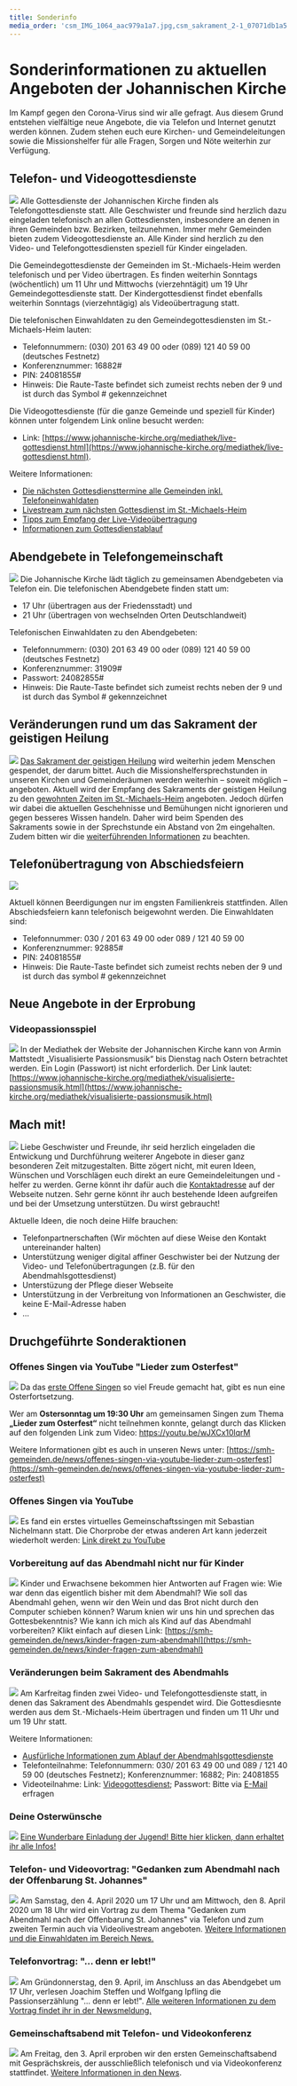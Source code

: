 ```yaml
---
title: Sonderinfo
media_order: 'csm_IMG_1064_aac979a1a7.jpg,csm_sakrament_2-1_07071db1a5.jpg,handshake-3382503_1920.jpg,study-862994_1920.jpg,worship-2964803_1920.jpg,music-656593_1920.jpg,help-4955863_1920.jpg,friedhof_friedensstadt_kapelle.jpg,friedhof_friedensstadt_grabsteine.jpg'
---
```


# Sonderinformationen zu aktuellen Angeboten der Johannischen Kirche

Im Kampf gegen den Corona-Virus sind wir alle gefragt. Aus diesem Grund entstehen vielfältige neue Angebote, die via Telefon und Internet genutzt werden können. Zudem stehen euch eure Kirchen- und Gemeindeleitungen sowie die Missionshelfer für alle Fragen, Sorgen und Nöte weiterhin zur Verfügung.

## Telefon- und Videogottesdienste
![](https://smh-gemeinden.de/user/pages/04.sonderinformation/csm_IMG_1064_aac979a1a7.jpg?cropResize=60,60)
Alle Gottesdienste der Johannischen Kirche finden als Telefongottesdienste statt. Alle Geschwister und freunde sind herzlich dazu eingeladen telefonisch an allen Gottesdiensten, insbesondere an denen in ihren Gemeinden bzw. Bezirken, teilzunehmen. Immer mehr Gemeinden bieten zudem Videogottesdienste an. Alle Kinder sind herzlich zu den Video- und Telefongottesdiensten speziell für Kinder eingeladen.

Die Gemeindegottesdienste der Gemeinden im St.-Michaels-Heim werden telefonisch und per Video übertragen. Es finden weiterhin Sonntags (wöchentlich) um 11 Uhr und Mittwochs (vierzehntägit) um 19 Uhr Gemeindegottesdienste statt. Der Kindergottesdienst findet ebenfalls weiterhin Sonntags (vierzehntägig) als Videoübertragung statt.

Die telefonischen Einwahldaten zu den Gemeindegottesdiensten im St.-Michaels-Heim lauten:
* Telefonnummern: (030) 201 63 49 00 oder (089) 121 40 59 00 (deutsches Festnetz)
* Konferenznummer: 16882#
* PIN: 24081855#
* Hinweis: Die Raute-Taste befindet sich zumeist rechts neben der 9 und ist durch das Symbol # gekennzeichnet

Die Videogottesdienste (für die ganze Gemeinde und speziell für Kinder) können unter folgendem Link online besucht werden:
* Link: [https://www.johannische-kirche.org/mediathek/live-gottesdienst.html](https://www.johannische-kirche.org/mediathek/live-gottesdienst.html).

Weitere Informationen:
* [Die nächsten Gottesdiensttermine alle Gemeinden inkl. Telefoneinwahldaten](https://smh-gemeinden.de/news/gottesdienste-am-kommenden-sonntag)
* [Livestream zum nächsten Gottesdienst im St.-Michaels-Heim](https://www.johannische-kirche.org/mediathek/live-gottesdienst.html)
* [Tipps zum Empfang der Live-Videoübertragung](https://cloud.johannische-kirche.org/index.php/s/Smg4kD3tRNBENYp)
* [Informationen zum Gottesdienstablauf](https://www.johannische-kirche.org/lebenshilfe-und-angebote/gottesdienste.html)

## Abendgebete in Telefongemeinschaft
![](https://smh-gemeinden.de/user/pages/04.sonderinformation/study-862994_1920.jpg)
Die Johannische Kirche lädt täglich zu gemeinsamen Abendgebeten via Telefon ein. Die telefonischen Abendgebete finden statt um:
* 17 Uhr (übertragen aus der Friedensstadt) und
* 21 Uhr (übertragen von wechselnden Orten Deutschlandweit)

Telefonischen Einwahldaten zu den Abendgebeten:
* Telefonnummern: (030) 201 63 49 00 oder (089) 121 40 59 00 (deutsches Festnetz)
* Konferenznummer: 31909#
* Passwort: 24082855#
* Hinweis: Die Raute-Taste befindet sich zumeist rechts neben der 9 und ist durch das Symbol # gekennzeichnet

## Veränderungen rund um das Sakrament der geistigen Heilung
![](https://smh-gemeinden.de/user/pages/04.sonderinformation/csm_sakrament_2-1_07071db1a5.jpg)
[Das Sakrament der geistigen Heilung](https://www.johannische-kirche.org/lebenshilfe-und-angebote/sakramente/sakrament-der-geistigen-heilung.html) wird weiterhin  jedem Menschen gespendet, der darum bittet. Auch die Missionshelfersprechstunden in unseren Kirchen und Gemeinderäumen werden weiterhin – soweit möglich – angeboten. Aktuell wird der Empfang des Sakraments der geistigen Heilung zu den [gewohnten Zeiten im St.-Michaels-Heim](https://smh-gemeinden.de/veranstaltungen/kategorie:Sakrament) angeboten. Jedoch dürfen wir dabei die aktuellen Geschehnisse und Bemühungen nicht ignorieren und gegen besseres Wissen handeln. Daher wird beim Spenden des Sakraments sowie in der Sprechstunde ein Abstand von 2m eingehalten. Zudem bitten wir die [weiterführenden Informationen](https://smh-gemeinden.de/news/informationen-zum-sakrament-der-geistigen-heilung-im-st-michaels-heim) zu beachten.

## Telefonübertragung von Abschiedsfeiern
![](https://smh-gemeinden.de/user/pages/04.sonderinformation/friedhof_friedensstadt_grabsteine.jpg)

Aktuell können Beerdigungen nur im engsten Familienkreis stattfinden. Allen Abschiedsfeiern kann telefonisch beigewohnt werden. Die Einwahldaten sind:
* Telefonnummer: 030 / 201 63 49 00 oder 089 / 121 40 59 00
* Konferenznummer: 92885#
* PIN: 24081855#
* Hinweis: Die Raute-Taste befindet sich zumeist rechts neben der 9 und ist durch das symbol # gekennzeichnet

## Neue Angebote in der Erprobung
### Videopassionsspiel
![](https://smh-gemeinden.de/user/pages/02.news/77.videopassionsspiel/8D3F89D5-DD24-45D6-96FB-A1E864200F94.jpeg)
In der Mediathek der Website der Johannischen Kirche kann von Armin Mattstedt „Visualisierte Passionsmusik“ bis Dienstag nach Ostern betrachtet werden. Ein Login (Passwort) ist nicht erforderlich. Der Link lautet: [https://www.johannische-kirche.org/mediathek/visualisierte-passionsmusik.html](https://www.johannische-kirche.org/mediathek/visualisierte-passionsmusik.html)

## Mach mit!
![](https://smh-gemeinden.de/user/pages/04.sonderinformation/help-4955863_1920.jpg)
Liebe Geschwister und Freunde, ihr seid herzlich eingeladen die Entwickung und Durchführung weiterer Angebote in dieser ganz besonderen Zeit mitzugestalten. Bitte zögert nicht, mit euren Ideen, Wünschen und Vorschlägen euch direkt an eure Gemeindeleitungen und -helfer zu werden. Gerne könnt ihr dafür auch die [Kontaktadresse](https://smh-gemeinden.de/kontakt) auf der Webseite nutzen. Sehr gerne könnt ihr auch bestehende Ideen aufgreifen und bei der Umsetzung unterstützen. Du wirst gebraucht!

Aktuelle Ideen, die noch deine Hilfe brauchen:
* Telefonpartnerschaften (Wir möchten auf diese Weise den Kontakt untereinander halten)
* Unterstützung weniger digital affiner Geschwister bei der Nutzung der Video- und Telefonübertragungen (z.B. für den Abendmahlsgottesdienst)
* Unterstüzung der Pflege dieser Webseite
* Unterstützung in der Verbreitung von Informationen an Geschwister, die keine E-Mail-Adresse haben
* ...
## Druchgeführte Sonderaktionen
### Offenes Singen via YouTube "Lieder zum Osterfest"
![](https://smh-gemeinden.de/user/pages/04.sonderinformation/music-656593_1920.jpg)
Da das [erste Offene Singen](https://www.youtube.com/watch?v=oYnWWPVvThA&feature=youtu.be) so viel Freude gemacht hat, gibt es nun eine Osterfortsetzung.

Wer am **Ostersonntag um 19:30 Uhr** am gemeinsamen Singen zum Thema **„Lieder zum Osterfest“** nicht teilnehmen konnte, gelangt durch das Klicken auf den folgenden Link zum Video: https://youtu.be/wJXCx10lqrM

Weitere Informationen gibt es auch in unseren News unter: [https://smh-gemeinden.de/news/offenes-singen-via-youtube-lieder-zum-osterfest](https://smh-gemeinden.de/news/offenes-singen-via-youtube-lieder-zum-osterfest)

### Offenes Singen via YouTube
![](https://smh-gemeinden.de/user/pages/04.sonderinformation/music-656593_1920.jpg)
Es fand ein erstes virtuelles Gemeinschaftssingen mit Sebastian Nichelmann statt. Die Chorprobe der etwas anderen Art kann jederzeit wiederholt werden: [Link direkt zu YouTube](https://youtu.be/oYnWWPVvThA)

### Vorbereitung auf das Abendmahl nicht nur für Kinder
![](https://smh-gemeinden.de/user/pages/04.sonderinformation/worship-2964803_1920.jpg)
Kinder und Erwachsene bekommen hier Antworten auf Fragen wie: Wie war denn das eigentlich bisher mit dem Abendmahl? Wie soll das Abendmahl gehen, wenn wir den Wein und das Brot nicht durch den Computer schieben können? Warum knien wir uns hin und sprechen das Gottesbekenntnis? Wie kann ich mich als Kind auf das Abendmahl vorbereiten? Klikt einfach auf diesen Link: [https://smh-gemeinden.de/news/kinder-fragen-zum-abendmahl](https://smh-gemeinden.de/news/kinder-fragen-zum-abendmahl)

### Veränderungen beim Sakrament des Abendmahls
![](https://smh-gemeinden.de/user/pages/04.sonderinformation/worship-2964803_1920.jpg)
Am Karfreitag finden zwei Video- und Telefongottesdienste statt, in denen das Sakrament des Abendmahls gespendet wird. Die Gottesdiesnte werden aus dem St.-Michaels-Heim übertragen und finden um 11 Uhr und um 19 Uhr statt.

Weitere Informationen:
* [Ausfürliche Informationen zum Ablauf der Abendmahlsgottesdienste](https://smh-gemeinden.de/news/handhabung-des-abendmahls-2020)
* Telefonteilnahme: Telefonnummern: 030/ 201 63 49 00 und 089 / 121 40 59 00 (deutsches Festnetz); Konferenznummer: 16882; Pin: 24081855
* Videoteilnahme: Link: [Videogottesdienst](https://www.johannische-kirche.org/mediathek/live-gottesdienst.html); Passwort: Bitte via [E-Mail](https://smh-gemeinden.de/kontakt) erfragen

### Deine Osterwünsche
![](https://smh-gemeinden.de/user/pages/02.news/75.deine-osterwuensche-2020/easter-egg-3257201_1920.jpg)
[Eine Wunderbare Einladung der Jugend! Bitte hier klicken, dann erhaltet ihr alle Infos!](https://smh-gemeinden.de/news/deine-osterwuensche-2020)

### Telefon- und Videovortrag: "Gedanken zum Abendmahl nach der Offenbarung St. Johannes"
![](https://smh-gemeinden.de/user/pages/02.news/70.vortrag-gedanken-zum-abendmahl-nach-der-offenbarung-st-johannes/the-conference-3248255_1920.jpg)
Am Samstag, den 4. April 2020 um 17 Uhr und am Mittwoch, den 8. April 2020 um 18 Uhr wird ein Vortrag zu dem Thema "Gedanken zum Abendmahl nach der Offenbarung St. Johannes" via Telefon und zum zweiten Termin auch via Videolivestream angeboten. [Weitere Informationen und die Einwahldaten im Bereich News.](https://smh-gemeinden.de/news/vortrag-gedanken-zum-abendmahl-nach-der-offenbarung-st-johannes)

### Telefonvortrag: "... denn er lebt!"
![](https://smh-gemeinden.de/user/pages/02.news/70.vortrag-gedanken-zum-abendmahl-nach-der-offenbarung-st-johannes/the-conference-3248255_1920.jpg)
Am Gründonnerstag, den 9. April, im Anschluss an das Abendgebet um 17 Uhr, verlesen Joachim Steffen und Wolfgang Ipfling die Passionserzählung "... denn er lebt!". [Alle weiteren Informationen zu dem Vortrag findet ihr in der Newsmeldung.](https://smh-gemeinden.de/news/vortrag-denn-er-lebt)

### Gemeinschaftsabend mit Telefon- und Videokonferenz
![](https://smh-gemeinden.de/user/pages/04.sonderinformation/handshake-3382503_1920.jpg)
Am Freitag, den 3. April erproben wir den ersten Gemeinschaftsabend mit Gesprächskreis, der ausschließlich telefonisch und via Videokonferenz stattfindet. [Weitere Informationen in den News](https://smh-gemeinden.de/news/gemeinschaftsabend-online-und-am-telefon).